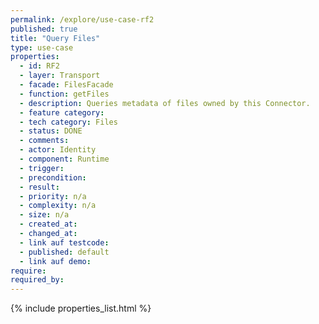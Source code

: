 ```yaml
---
permalink: /explore/use-case-rf2
published: true
title: "Query Files"
type: use-case
properties:
  - id: RF2
  - layer: Transport
  - facade: FilesFacade
  - function: getFiles
  - description: Queries metadata of files owned by this Connector.
  - feature category:
  - tech category: Files
  - status: DONE
  - comments:
  - actor: Identity
  - component: Runtime
  - trigger:
  - precondition:
  - result:
  - priority: n/a
  - complexity: n/a
  - size: n/a
  - created_at:
  - changed_at:
  - link auf testcode:
  - published: default
  - link auf demo:
require:
required_by:
---
```


{% include properties_list.html %}
